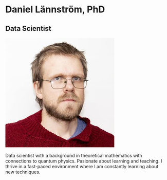 # Daniel Lännström, PhD
## Data Scientist

![image](bild.jpg)

Data scientist with a background in theoretical mathematics with connections to quantum physics. Pasionate about learning and teaching. I thrive in a fast-paced environment where I am constantly learning about new techniques.
